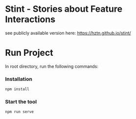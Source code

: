 # Stint - Stories about Feature Interactions

see publicly available version here: https://hztn.github.io/stint/

# Run Project
In root directory, run the following commands:

### Installation

```sh
npm install
```

### Start the tool

```sh
npm run serve
```
